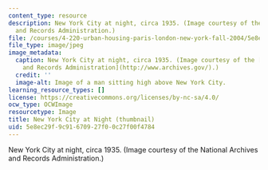 ```yaml
---
content_type: resource
description: New York City at night, circa 1935. (Image courtesy of the National Archives
  and Records Administration.)
file: /courses/4-220-urban-housing-paris-london-new-york-fall-2004/5e8ec29f9c91670927f00c27f00f4784_4-220f04-th.jpg
file_type: image/jpeg
image_metadata:
  caption: New York City at night, circa 1935. (Image courtesy of the [National Archives
    and Records Administration](http://www.archives.gov/).)
  credit: ''
  image-alt: Image of a man sitting high above New York City.
learning_resource_types: []
license: https://creativecommons.org/licenses/by-nc-sa/4.0/
ocw_type: OCWImage
resourcetype: Image
title: New York City at Night (thumbnail)
uid: 5e8ec29f-9c91-6709-27f0-0c27f00f4784
---
```

New York City at night, circa 1935. (Image courtesy of the National Archives and Records Administration.)
